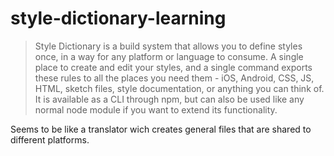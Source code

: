 # style-dictionary-learning
> Style Dictionary is a build system that allows you to define styles once, in a way for any platform or language to consume. A single place to create and edit your styles, and a single command exports these rules to all the places you need them - iOS, Android, CSS, JS, HTML, sketch files, style documentation, or anything you can think of. It is available as a CLI through npm, but can also be used like any normal node module if you want to extend its functionality.

Seems to be like a translator wich creates general files that are shared to different platforms.

